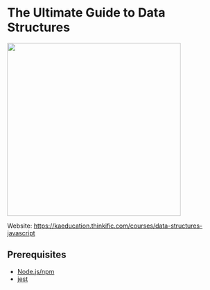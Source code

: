 # The Ultimate Guide to Data Structures

<img src="https://static.kaeducation.com/ds-js.jpg" width="400">

Website: https://kaeducation.thinkific.com/courses/data-structures-javascript

## Prerequisites
* [Node.js/npm](https://nodejs.org/en/)
* [jest](https://www.npmjs.com/package/jest)